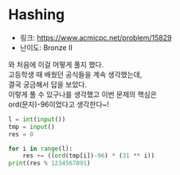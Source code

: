 # Hashing

- 링크: https://www.acmicpc.net/problem/15829
- 난이도: Bronze II

와 처음에 이걸 어떻게 풀지 했다.  
고등학생 때 배웠던 공식들을 계속 생각했는데,  
결국 궁금해서 답을 보았다.  
이렇게 풀 수 있구나를 생각했고 이번 문제의 핵심은  
ord(문자)-96이었다고 생각한다~!  

```python
l = int(input())
tmp = input()
res = 0

for i in range(l):
    res += ((ord(tmp[i])-96) * (31 ** i))
print(res % 1234567891)
```
